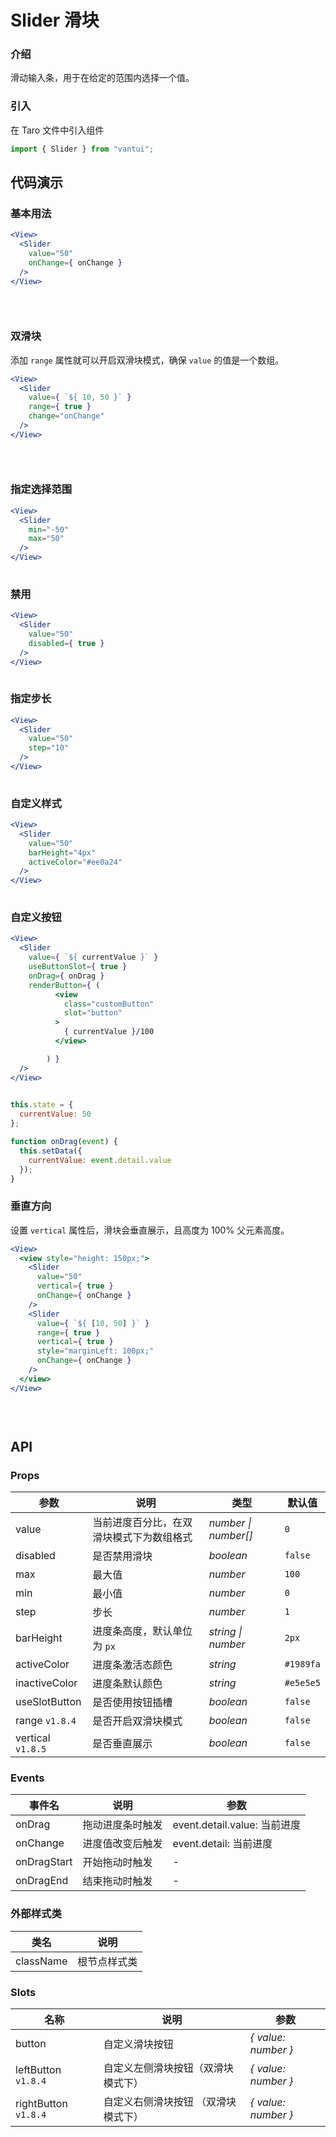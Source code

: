 # Slider 滑块

### 介绍

滑动输入条，用于在给定的范围内选择一个值。

### 引入

在 Taro 文件中引入组件

```js
import { Slider } from "vantui"; 
```

## 代码演示

### 基本用法

```jsx
<View>
  <Slider
    value="50"
    onChange={ onChange }
  />
</View>
 
```

```js
 
```

### 双滑块

添加 `range` 属性就可以开启双滑块模式，确保 `value` 的值是一个数组。

```jsx
<View>
  <Slider
    value={ `${ 10, 50 }` }
    range={ true }
    change="onChange"
  />
</View>
 
```

```js
 
```

### 指定选择范围

```jsx
<View>
  <Slider
    min="-50"
    max="50"
  />
</View>
 
```

### 禁用

```jsx
<View>
  <Slider
    value="50"
    disabled={ true }
  />
</View>
 
```

### 指定步长

```jsx
<View>
  <Slider
    value="50"
    step="10"
  />
</View>
 
```

### 自定义样式

```jsx
<View>
  <Slider
    value="50"
    barHeight="4px"
    activeColor="#ee0a24"
  />
</View>
 
```

### 自定义按钮

```jsx
<View>
  <Slider
    value={ `${ currentValue }` }
    useButtonSlot={ true }
    onDrag={ onDrag }
    renderButton={ (
          <view
            class="customButton"
            slot="button"
          >
            { currentValue }/100
          </view>

        ) }
  />
</View>
 
```

```js
this.state = {
  currentValue: 50
};

function onDrag(event) {
  this.setData({
    currentValue: event.detail.value
  });
} 
```

### 垂直方向

设置 `vertical` 属性后，滑块会垂直展示，且高度为 100% 父元素高度。

```jsx
<View>
  <view style="height: 150px;">
    <Slider
      value="50"
      vertical={ true }
      onChange={ onChange }
    />
    <Slider
      value={ `${ [10, 50] }` }
      range={ true }
      vertical={ true }
      style="marginLeft: 100px;"
      onChange={ onChange }
    />
  </view>
</View>
 
```

```js
 
```

## API

### Props

| 参数 | 说明 | 类型 | 默认值 |
| --- | --- | --- | --- |
| value | 当前进度百分比，在双滑块模式下为数组格式 | _number \| number[]_ | `0` |
| disabled | 是否禁用滑块 | _boolean_ | `false` |
| max | 最大值 | _number_ | `100` |
| min | 最小值 | _number_ | `0` |
| step | 步长 | _number_ | `1` |
| barHeight | 进度条高度，默认单位为 `px` | _string \| number_ | `2px` |
| activeColor | 进度条激活态颜色 | _string_ | `#1989fa` |
| inactiveColor | 进度条默认颜色 | _string_ | `#e5e5e5` |
| useSlotButton | 是否使用按钮插槽 | _boolean_ | `false` |
| range `v1.8.4` | 是否开启双滑块模式 | _boolean_ | `false` |
| vertical `v1.8.5` | 是否垂直展示 | _boolean_ | `false` |

### Events

| 事件名          | 说明             | 参数                         |
| --------------- | ---------------- | ---------------------------- |
| onDrag       | 拖动进度条时触发 | event.detail.value: 当前进度 |
| onChange     | 进度值改变后触发 | event.detail: 当前进度       |
| onDragStart | 开始拖动时触发   | -                            |
| onDragEnd   | 结束拖动时触发   | -                            |

### 外部样式类

| 类名         | 说明         |
| ------------ | ------------ |
| className | 根节点样式类 |

### Slots

| 名称 | 说明 | 参数 |
| --- | --- | --- |
| button | 自定义滑块按钮 | _{ value: number }_ |
| leftButton `v1.8.4` | 自定义左侧滑块按钮（双滑块模式下） | _{ value: number }_ |
| rightButton `v1.8.4` | 自定义右侧滑块按钮 （双滑块模式下） | _{ value: number }_ |
